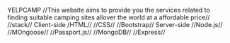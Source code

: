 YELPCAMP
//This website aims to provide you the services related to finding suitable camping sites allover the world at a affordable price//
//stack//
Client-side
/HTML//
//CSS//
//Bootstrap//
Server-side
//Node.js//
//MOngoose//
//Passport.js//
//MongoDB//
//Express//
